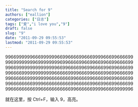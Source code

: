 ```yaml
---
title: "Search for 9"
authors: ["eallion"]
categories: ["日志"]
tags: ["爱","i love you","9"]
draft: false
slug: "9"
date: "2011-09-29 09:55:53"
lastmod: "2011-09-29 09:55:53"
---
```


99669999996669999996699666699666999966699666699
99699999999699999999699666699669966996699666699
99669999999999999996699666699699666699699666699
99666699999999999966666999966699666699699666699
99666666999999996666666699666699666699699666699
99666666669999666666666699666669966996699666699
99666666666996666666666699666666999966669999996

就在这里，按 Ctrl+F，输入 9，高亮。
